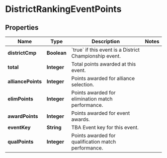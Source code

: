 
# DistrictRankingEventPoints

## Properties
Name | Type | Description | Notes
------------ | ------------- | ------------- | -------------
**districtCmp** | **Boolean** | &#x60;true&#x60; if this event is a District Championship event. | 
**total** | **Integer** | Total points awarded at this event. | 
**alliancePoints** | **Integer** | Points awarded for alliance selection. | 
**elimPoints** | **Integer** | Points awarded for elimination match performance. | 
**awardPoints** | **Integer** | Points awarded for event awards. | 
**eventKey** | **String** | TBA Event key for this event. | 
**qualPoints** | **Integer** | Points awarded for qualification match performance. | 



